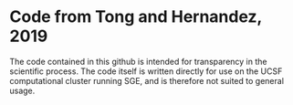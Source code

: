 # Code from Tong and Hernandez, 2019

The code contained in this github is intended for transparency in the scientific process. The code itself is written directly for use on the UCSF computational cluster running SGE, and is therefore not suited to general usage.
